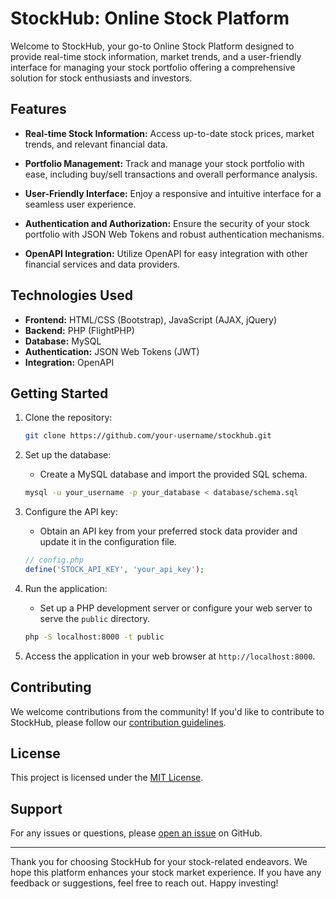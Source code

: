 # StockHub: Online Stock Platform

Welcome to StockHub, your go-to Online Stock Platform designed to provide real-time stock information, market trends, and a user-friendly interface for managing your stock portfolio offering a comprehensive solution for stock enthusiasts and investors.

## Features

- **Real-time Stock Information:** Access up-to-date stock prices, market trends, and relevant financial data.

- **Portfolio Management:** Track and manage your stock portfolio with ease, including buy/sell transactions and overall performance analysis.

- **User-Friendly Interface:** Enjoy a responsive and intuitive interface for a seamless user experience.

- **Authentication and Authorization:** Ensure the security of your stock portfolio with JSON Web Tokens and robust authentication mechanisms.

- **OpenAPI Integration:** Utilize OpenAPI for easy integration with other financial services and data providers.

## Technologies Used

- **Frontend:** HTML/CSS (Bootstrap), JavaScript (AJAX, jQuery)
- **Backend:** PHP (FlightPHP)
- **Database:** MySQL
- **Authentication:** JSON Web Tokens (JWT)
- **Integration:** OpenAPI

## Getting Started

1. Clone the repository:

   ```bash
   git clone https://github.com/your-username/stockhub.git
   ```

2. Set up the database:

   - Create a MySQL database and import the provided SQL schema.

   ```bash
   mysql -u your_username -p your_database < database/schema.sql
   ```

3. Configure the API key:

   - Obtain an API key from your preferred stock data provider and update it in the configuration file.

   ```php
   // config.php
   define('STOCK_API_KEY', 'your_api_key');
   ```

4. Run the application:

   - Set up a PHP development server or configure your web server to serve the `public` directory.

   ```bash
   php -S localhost:8000 -t public
   ```

5. Access the application in your web browser at `http://localhost:8000`.

## Contributing

We welcome contributions from the community! If you'd like to contribute to StockHub, please follow our [contribution guidelines](CONTRIBUTING.md).

## License

This project is licensed under the [MIT License](LICENSE.md).

## Support

For any issues or questions, please [open an issue](https://github.com/your-username/stockhub/issues) on GitHub.

---

Thank you for choosing StockHub for your stock-related endeavors. We hope this platform enhances your stock market experience. If you have any feedback or suggestions, feel free to reach out. Happy investing!
